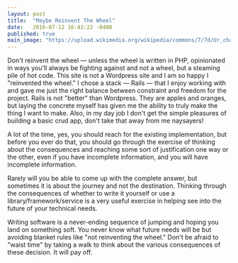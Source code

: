 ```yaml
---
layout: post
title:  "Maybe Reinvent The Wheel"
date:   2016-07-12 16:41:22 -0400
published: true
main_image: "https://upload.wikimedia.org/wikipedia/commons/7/7d/Ur_chariot.jpg"
---
```

Don't reinvent the wheel — unless the wheel is written in PHP, opinionated in ways you'll always be fighting against and not a wheel, but a steaming pile of hot code. This site is not a Wordpress site and I am so happy I "reinvented the wheel." I chose a stack — Rails — that I enjoy working with and gave me just the right balance between constraint and freedom for the project. Rails is not "better" than Wordpress. They are apples and oranges, but laying the concrete myself has given me the ability to truly make the thing I want to make. Also, in my day job I don't get the simple pleasures of building a basic crud app, don't take that away from me naysayers!

A lot of the time, yes, you should reach for the existing implementation, but before you ever do that, you should go through the exercise of thinking about the consequences and reaching some sort of justification one way or the other, even if you have incomplete information, and you will have incomplete information.

Rarely will you be able to come up with the complete answer, but sometimes it is about the journey and not the destination. Thinking through the consequences of whether to write it yourself or use a library/framework/service is a very useful exercise in helping see into the future of your technical needs.

Writing software is a never-ending sequence of jumping and hoping you land on something soft. You never know what future needs will be but avoiding blanket rules like "not reinventing the wheel."  Don't be afraid to "waist time" by taking a walk to think about the various consequences of these decision. It will pay off.
